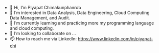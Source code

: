 - 👋 Hi, I’m Piyapat Chimakunphanrob
- 👀 I’m interested in Data Analysis, Data Engineering, Cloud Computing Data Management, and Audit.
- 🌱 I’m currently learning and practicing more my programming language and cloud computing.
- 💞️ I’m looking to collaborate on ...
- 📫 How to reach me via LinkedIn: https://www.linkedin.com/in/piyapat-chi

<!---
Piyapat-C/Piyapat-C is a ✨ special ✨ repository because its `README.md` (this file) appears on your GitHub profile.
You can click the Preview link to take a look at your changes.
--->

